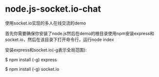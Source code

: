 # node.js-socket.io-chat
使用socket.io实现的多人在线交流的demo

首先你需要确保你安装了node.js然后在demo的根目录使用npm安装express和socket.io，然后在该目录下打开命令行，运行node index

安装express和socket.io(-g表示全局范围):

$ npm install (-g) express

$ npm install (-g) socket.io
